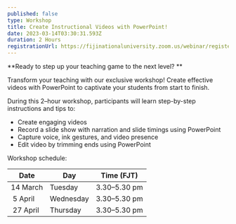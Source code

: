 ```yaml
---
published: false
type: Workshop
title: Create Instructional Videos with PowerPoint!
date: 2023-03-14T03:30:31.593Z
duration: 2 Hours
registrationUrl: https://fijinationaluniversity.zoom.us/webinar/register/WN_ysakW5EASa2xPb00vloqPA
---
```

**Ready to step up your teaching game to the next level?**

Transform your teaching with our exclusive workshop! Create effective videos with
PowerPoint to captivate your students from start to finish.

During this 2–hour workshop, participants will learn step-by-step instructions and tips
to:

* Create engaging videos
* Record a slide show with narration and slide timings using PowerPoint
* Capture voice, ink gestures, and video presence
* Edit video by trimming ends using PowerPoint

Workshop schedule:

| Date        | Day      | Time (FJT)   |
| ----------- | -------- | -----------  |
| 14 March    | Tuesday  | 3.30–5.30 pm |
|﻿ 5 April     | Wednesday| 3.30–5.30 pm |
|﻿ 27 April    | Thursday | 3.30–5.30 pm |



